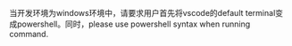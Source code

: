 当开发环境为windows环境中，请要求用户首先将vscode的default terminal变成powershell。同时，please use powershell syntax when running command.